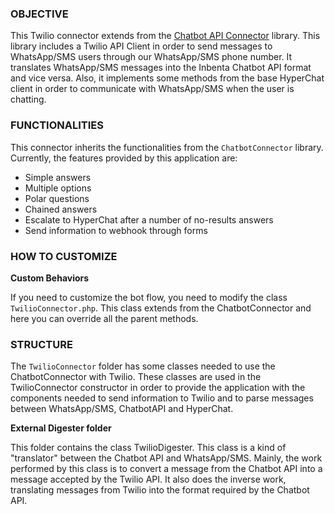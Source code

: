 ### OBJECTIVE

This Twilio connector extends from the [Chatbot API Connector](https://github.com/inbenta-integrations/chatbot_api_connector) library. This library includes a Twilio API Client in order to send messages to WhatsApp/SMS users through our WhatsApp/SMS phone number. It translates WhatsApp/SMS messages into the Inbenta Chatbot API format and vice versa. Also, it implements some methods from the base HyperChat client in order to communicate with WhatsApp/SMS when the user is chatting.

### FUNCTIONALITIES
This connector inherits the functionalities from the `ChatbotConnector` library. Currently, the features provided by this application are:

* Simple answers
* Multiple options
* Polar questions
* Chained answers
* Escalate to HyperChat after a number of no-results answers
* Send information to webhook through forms

### HOW TO CUSTOMIZE

**Custom Behaviors**

If you need to customize the bot flow, you need to modify the class `TwilioConnector.php`. This class extends from the ChatbotConnector and here you can override all the parent methods.


### STRUCTURE

The `TwilioConnector` folder has some classes needed to use the ChatbotConnector with Twilio. These classes are used in the TwilioConnector constructor in order to provide the application with the components needed to send information to Twilio and to parse messages between WhatsApp/SMS, ChatbotAPI and HyperChat.


**External Digester folder**

This folder contains the class TwilioDigester. This class is a kind of "translator" between the Chatbot API and WhatsApp/SMS. Mainly, the work performed by this class is to convert a message from the Chatbot API into a message accepted by the Twilio API. It also does the inverse work, translating messages from Twilio into the format required by the Chatbot API.
